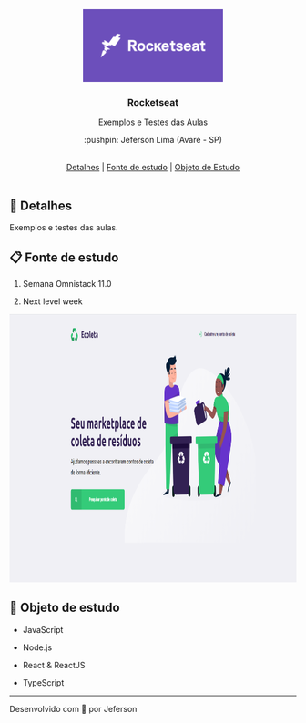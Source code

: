 <p align="center">
  <img src="https://github.com/jefersonnn/rocketseat/blob/master/.github/assets/rocketseat.png" height="128" width="246" alt="RocketSeat" />
</p>

<h3 align="center">Rocketseat</h3>

<p align="center">Exemplos e Testes das Aulas</p>

<p align="center">:pushpin: Jeferson Lima (Avaré - SP)</p>

<br>

<div align="center">
  <a href="#memo-detalhes">Detalhes</a>   |   <a href="#clipboard-fonte-de-estudo">Fonte de estudo</a>   |   <a href="#wrench-objeto-de-estudo">Objeto de Estudo</a>
</div>

<br>

## :memo: Detalhes

Exemplos e testes das aulas.

## :clipboard: Fonte de estudo

1. Semana Omnistack 11.0

2. Next level week

 <img src="https://github.com/jefersonnn/rocketseat/blob/master/.github/assets/ecoleta-index.png" height="471" width="960" alt="RocketSeat" />

## :wrench: Objeto de estudo

- JavaScript

- Node.js

- React & ReactJS

- TypeScript

---

Desenvolvido com 💖 por Jeferson

